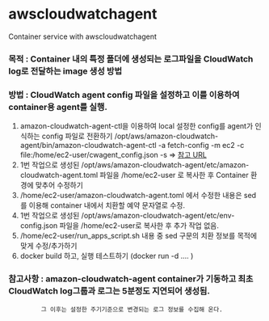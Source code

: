 # awscloudwatchagent
Container service with awscloudwatchagent

### 목적 : Container 내의 특정 폴더에 생성되는 로그파일을 CloudWatch log로 전달하는 image 생성 방법
### 방법 : CloudWatch agent config 파일을 설정하고 이를 이용하여 container용 agent를 실행.

1. amazon-cloudwatch-agent-ctl을 이용하여 local 설정한 config를 agent가 인식하는 config 파일로 전환하기 
   /opt/aws/amazon-cloudwatch-agent/bin/amazon-cloudwatch-agent-ctl -a fetch-config -m ec2 -c file:/home/ec2-user/cwagent_config.json -s
   => [참고 URL](https://devopscube.com/how-to-setup-and-push-serverapplication-logs-to-aws-cloudwatch/)
2. 1번 작업으로 생성된 /opt/aws/amazon-cloudwatch-agent/etc/amazon-cloudwatch-agent.toml 파일을 /home/ec2-user 로 복사한 후 Container 환경에 맞추어 수정하기
3. /home/ec2-user/amazon-cloudwatch-agent.toml 에서 수정한 내용은 sed 를 이용해 container 내에서 치환할 예약 문자열로 수정.
4. 1번 작업으로 생성된 /opt/aws/amazon-cloudwatch-agent/etc/env-config.json 파일을 /home/ec2-user로 복사한 후 추가 작업 없음.
5. /home/ec2-user/run_apps_script.sh 내용 중 sed 구문의 치환 정보를 목적에 맞게 수정/추가하기
6. docker build 하고, 실행 테스트하기 (docker run -d .... )

### 참고사항 : amazon-cloudwatch-agent container가 기동하고 최초 CloudWatch log그룹과 로그는 5분정도 지연되어 생성됨. 
             그 이후는 설정한 주기기준으로 변경되는 로그 정보를 수집해 온다.
